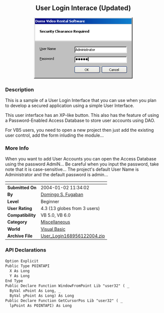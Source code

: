 ﻿<div align="center">

## User Login Interace \(Updated\)

<img src="PIC2004121133279402.gif">
</div>

### Description

This is a sample of a User Login Interface that you can use when you plan to develop a secured application using a simple User Interface.

This user interface has an XP-like button. This also has the feature of using a Password-Enabled Access Database to store user accounts using DAO.

For VB5 users, you need to open a new project then just add the existing user control, add the form inluding the module...
 
### More Info
 
When you want to add User Accounts you can open the Access Database using the password AdmiN... Be careful when you input the password, take note that it is case-sensitive... The project's default User Name is Administrator and the default password is admin...


<span>             |<span>
---                |---
**Submitted On**   |2004-01-02 11:34:02
**By**             |[Domingo S\. Fugaban](https://github.com/Planet-Source-Code/PSCIndex/blob/master/ByAuthor/domingo-s-fugaban.md)
**Level**          |Beginner
**User Rating**    |4.3 (13 globes from 3 users)
**Compatibility**  |VB 5\.0, VB 6\.0
**Category**       |[Miscellaneous](https://github.com/Planet-Source-Code/PSCIndex/blob/master/ByCategory/miscellaneous__1-1.md)
**World**          |[Visual Basic](https://github.com/Planet-Source-Code/PSCIndex/blob/master/ByWorld/visual-basic.md)
**Archive File**   |[User\_Login168956122004\.zip](https://github.com/Planet-Source-Code/domingo-s-fugaban-user-login-interace-updated__1-42706/archive/master.zip)

### API Declarations

```
Option Explicit
Public Type POINTAPI
  X As Long
  Y As Long
End Type
Public Declare Function WindowFromPoint Lib "user32" ( _
  ByVal xPoint As Long, _
  ByVal yPoint As Long) As Long
Public Declare Function GetCursorPos Lib "user32" ( _
  lpPoint As POINTAPI) As Long
```





